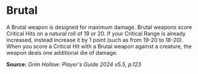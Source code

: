 # Brutal
A Brutal weapon is designed for maximum damage. Brutal weapons score Critical Hits on a natural roll of 19 or 20. If your Critical Range is already increased, instead increase it by 1 point (such as from 19-20 to 18-20). When you score a Critical Hit with a Brutal weapon against a creature, the weapon deals one additional die of damage.

**Source:** *Grim Hollow: Player's Guide 2024 v5.5, p.123*